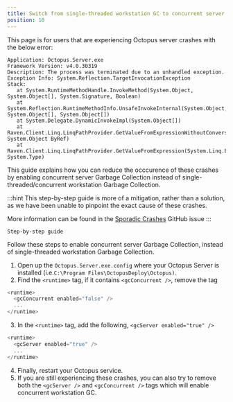 ```yaml
---
title: Switch from single-threaded workstation GC to concurrent server GC
position: 10
---
```


This page is for users that are experiencing Octopus server crashes with the below error:

```
Application: Octopus.Server.exe
Framework Version: v4.0.30319
Description: The process was terminated due to an unhandled exception.
Exception Info: System.Reflection.TargetInvocationException
Stack:
   at System.RuntimeMethodHandle.InvokeMethod(System.Object, System.Object[], System.Signature, Boolean)
   at System.Reflection.RuntimeMethodInfo.UnsafeInvokeInternal(System.Object, System.Object[], System.Object[])
   at System.Delegate.DynamicInvokeImpl(System.Object[])
   at Raven.Client.Linq.LinqPathProvider.GetValueFromExpressionWithoutConversion(System.Linq.Expressions.Expression, System.Object ByRef)
   at Raven.Client.Linq.LinqPathProvider.GetValueFromExpression(System.Linq.Expressions.Expression, System.Type)
```

This guide explains how you can reduce the occcurence of these crashes by enabling concurrent server Garbage Collection instead of single-threaded/concurrent workstation Garbage Collection.

:::hint
This step-by-step guide is more of a mitigation, rather than a solution, as we have been unable to pinpoint the exact cause of these crashes.

More information can be found in the [Sporadic Crashes](https://github.com/OctopusDeploy/Issues/issues/1099) GitHub issue
:::

```
Step-by-step guide
```

Follow these steps to enable concurrent server Garbage Collection, instead of single-threaded workstation Garbage Collection.

1. Open up the `Octopus.Server.exe.config` where your Octopus Server is installed (i.e.`C:\Program Files\OctopusDeploy\Octopus)`.
2. Find the `<runtime>` tag, if it contains `<gcConcurrent />`, remove the tag

```powershell
<runtime>
  <gcConcurrent enabled="false" />
  ...
</runtime>
```
3. In the `<runtime>` tag, add the following, `<gcServer enabled="true" />`

```powershell
<runtime>
  <gcServer enabled="true" />
  ...
</runtime>
```
4. Finally, restart your Octopus service.
5. If you are still experiencing these crashes, you can also try to remove both the `<gcServer />` and `<gcConcurrent />` tags which will enable concurrent workstation GC.
